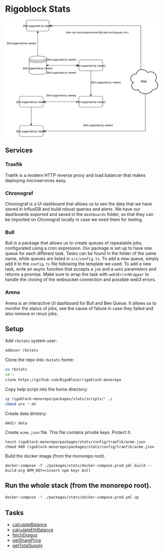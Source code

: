 # Rigoblock Stats
![](./rigoblockStats.svg)


## Services

### Traefik

Træfik is a modern HTTP reverse proxy and load balancer that makes deploying microservices easy.

### Chronograf

Chronograf is a UI dashboard that allows us to see the data that we have stored in InfluxDB and build robust queries and alerts. We have our dashboards exported and saved in the `dashboards` folder, so that they can be imported on Chronograf locally in case we need them for testing.

### Bull

Bull is a package that allows us to create queues of repeatable jobs, configurated using a cron expression. Our package is set up to have one queue for each different task. Tasks can be found in the folder of the same name, while queues are listed in `src/config.ts`.
To add a new queue, simply add it to the `config.ts` file following the template we used.
To add a new task, write an async function that accepts a `job` and a `web3` parameters and returns a promise. Make sure to wrap the task with `web3ErrorWrapper` to handle the closing of the websocket connection and possible web3 errors.


### Arena

Arena is an interactive UI dashboard for Bull and Bee Queue. It allows us to monitor the status of jobs, see the cause of failure in case they failed and also remove or rerun jobs.

## Setup

Add `rbstats` system user:

```sh
adduser rbstats
```

Clone the repo into `rbstats` home:

```sh
su rbstats
cd ~
clone https://github.com/RigoBlock/rigoblock-monorepo
```

Copy help script into the home directory:

```sh
cp rigoblock-monorepo/packages/stats/scripts/* ./
chmod u+x *.sh
```

Create data diretory:

```
mkdir data
```

Create `acme.json` file. This file contains private keys. Protect it.

```
touch rigoblock-monorepo/packages/stats/config/traefik/acme.json
chmod 600 rigoblock-monorepo/packages/stats/config/traefik/acme.json
```

Build the docker image (from the monorepo root).

```
docker-compose -f ./packages/stats/docker-compose.prod.yml build --build-arg NPM_KEY=<insert npm key> bull
```

## Run the whole stack (from the monorepo root).

```sh
docker-compose -f ./packages/stats/docker-compose.prod.yml up
```


## Tasks

- [calculateBalance](src/tasks/calculateBalance/README.md)
- [calculateEthBalance](src/tasks/calculateEthBalance/README.md)
- [fetchDragos](src/tasks/fetchDragos/README.md)
- [getSharePrice](src/tasks/getSharePrice/README.md)
- [getTotalSupply](src/tasks/getTotalSupply/README.md)
